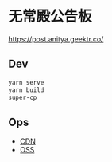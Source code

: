 # 无常殿公告板

https://post.anitya.geektr.co/

## Dev

```bash
yarn serve
yarn build
super-cp
```

## Ops

- [CDN](https://cdnnext.console.aliyun.com/domain/detail/post.anitya.geektr.co)
- [OSS](https://oss.console.aliyun.com/bucket/oss-cn-shanghai/tv-1453-posts/overview)
